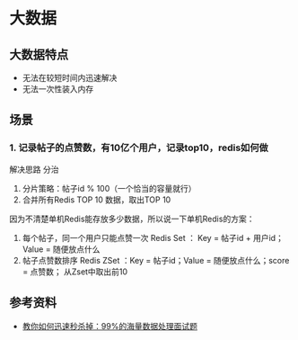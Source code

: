 # 大数据

## 大数据特点
- 无法在较短时间内迅速解决
- 无法一次性装入内存

## 场景

### 1. 记录帖子的点赞数，有10亿个用户，记录top10，redis如何做

解决思路
分治
  1. 分片策略：帖子id % 100（一个恰当的容量就行）
  2. 合并所有Redis TOP 10 数据，取出TOP 10

因为不清楚单机Redis能存放多少数据，所以说一下单机Redis的方案：

1. 每个帖子，同一个用户只能点赞一次
  Redis Set ： Key = 帖子id + 用户id；Value = 随便放点什么
2. 帖子点赞数排序
  Redis ZSet ：Key = 帖子id；Value = 随便放点什么；score = 点赞数；
  从Zset中取出前10

## 参考资料

- [教你如何迅速秒杀掉：99%的海量数据处理面试题](https://blog.csdn.net/v_july_v/article/details/7382693)


